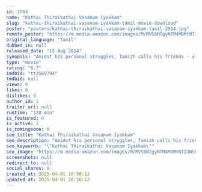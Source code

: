 ```yaml
---
id: 1804
name: "Kathai Thiraikathai Vasanam Iyakkam"
slug: "kathai-thiraikathai-vasanam-iyakkam-tamil-movie-download"
poster: "posters/kathai-thiraikathai-vasanam-iyakkam-tamil-2014.jpg"
remote_poster: "https://m.media-amazon.com/images/M/MV5BNTgyNTM4MDMtNTI3NS00Y2NlLWI5MGQtYmYxZGY5YjljYTc0XkEyXkFqcGc@._V1_SX300.jpg"
original_language: "Tamil"
dubbed_in: null
released_date: "15 Aug 2014"
synopsis: "Amidst his personal struggles, Tamizh calls his friends - a DOP, a director-wannabe with 40 years of industry experience and three young Assistant directors, for a discussion to develop a script for his first film."
type: "movie"
rating: "6.7"
imdbid: "tt3569794"
tmdbid: null
views: 0
likes: 0
dislikes: 0
author_id: 1
trailer_url: null
runtime: "128 min"
is_featured: 0
is_active: 1
is_comingsoon: 0
seo_title: "Kathai Thiraikathai Vasanam Iyakkam"
seo_description: "Amidst his personal struggles, Tamizh calls his friends - a DOP, a director-wannabe with 40 years of industry experience and three young Assistant directors, for a discussion to develop a script for his first film."
seo_keywords: "\"Kathai Thiraikathai Vasanam Iyakkam\""
seo_image: "https://m.media-amazon.com/images/M/MV5BNTgyNTM4MDMtNTI3NS00Y2NlLWI5MGQtYmYxZGY5YjljYTc0XkEyXkFqcGc@._V1_SX300.jpg"
screenshots: null
redirect_to: null
social_shares: 0
created_at: 2025-04-01 10:50:12
updated_at: 2025-04-01 10:50:12
---
```


